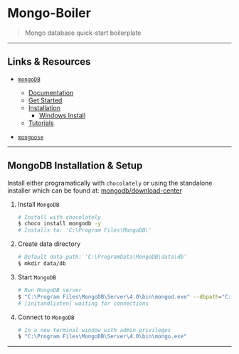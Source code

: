 
# Mongo-Boiler

> Mongo database quick-start boilerplate

---

## Links & Resources

- [`mongoDB`](https://github.com/mongodb/node-mongodb-native)
  - [Documentation](https://docs.mongodb.com/)
  - [Get Started](https://docs.mongodb.com/manual/tutorial/getting-started/)
  - [Installation](https://docs.mongodb.com/manual/installation/#tutorial-installation)
    - [Windows Install](https://docs.mongodb.com/manual/tutorial/install-mongodb-on-windows/)
  - [Tutorials](https://github.com/mongodb/node-mongodb-native/tree/master/docs/reference/content/tutorials)

- [`mongoose`](https://github.com/Automattic/mongoose)

---

## MongoDB Installation & Setup

Install either programatically with `chocolately` or using the standalone installer which can be found at: [mongodb/download-center](https://www.mongodb.com/download-center/community)

1. Install `MongoDB`

    ```sh
    # Install with chocolately
    $ choco install mongodb -y
    # Installs to: 'C:\Program Files\MongoDB\'
    ```

2. Create data directory

    ```sh
    # Default data path: 'C:\ProgramData\MongoDB\data\db'
    $ mkdir data/db
    ```

3. Start `MongoDB`

    ```sh
    # Run MongoDB server
    $ "C:\Program Files\MongoDB\Server\4.0\bin\mongod.exe" --dbpath="C:\ProgramData\MongoDB\data\db"
    # [initandlisten] waiting for connections
    ```

4. Connect to `MongoDB`

    ```sh
    # In a new terminal window with admin privileges
    $ "C:\Program Files\MongoDB\Server\4.0\bin\mongo.exe"
    ```

---
